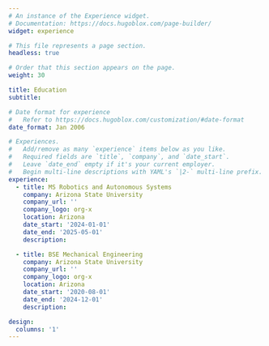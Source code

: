 ```yaml
---
# An instance of the Experience widget.
# Documentation: https://docs.hugoblox.com/page-builder/
widget: experience

# This file represents a page section.
headless: true

# Order that this section appears on the page.
weight: 30

title: Education
subtitle:

# Date format for experience
#   Refer to https://docs.hugoblox.com/customization/#date-format
date_format: Jan 2006

# Experiences.
#   Add/remove as many `experience` items below as you like.
#   Required fields are `title`, `company`, and `date_start`.
#   Leave `date_end` empty if it's your current employer.
#   Begin multi-line descriptions with YAML's `|2-` multi-line prefix.
experience:
  - title: MS Robotics and Autonomous Systems
    company: Arizona State University
    company_url: ''
    company_logo: org-x
    location: Arizona
    date_start: '2024-01-01'
    date_end: '2025-05-01'
    description: 

  - title: BSE Mechanical Engineering
    company: Arizona State University
    company_url: ''
    company_logo: org-x
    location: Arizona
    date_start: '2020-08-01'
    date_end: '2024-12-01'
    description: 

design:
  columns: '1'
---
```

